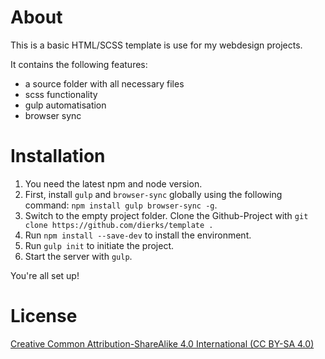 # About

This is a basic HTML/SCSS template is use for my webdesign projects.

It contains the following features:

- a source folder with all necessary files
- scss functionality
- gulp automatisation
- browser sync

# Installation

1. You need the latest npm and node version.
2. First, install `gulp` and `browser-sync` globally using the following command: `npm install gulp browser-sync -g`.
3. Switch to the empty project folder. Clone the Github-Project with `git clone https://github.com/dierks/template .`
4. Run `npm install --save-dev` to install the environment.
5. Run `gulp init` to initiate the project.
6. Start the server with `gulp`.

You're all set up!

# License

[Creative Common Attribution-ShareAlike 4.0 International (CC BY-SA 4.0)](https://creativecommons.org/licenses/by-sa/4.0/)
